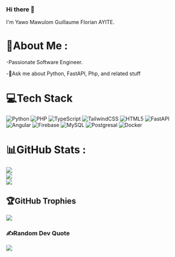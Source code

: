 ### Hi there 👋

I'm Yawo Mawulom Guillaume Florian AYITE.


# 💫About Me :
-Passionate Software Engineer.

-💬Ask me about Python, FastAPI, Php,  and related stuff



# 💻Tech Stack
![Python](https://img.shields.io/badge/python-3670A0?style=for-the-badge&logo=python&logoColor=ffdd54)  ![PHP](https://img.shields.io/badge/php-%23777BB4.svg?style=for-the-badge&logo=php&logoColor=white) ![TypeScript](https://img.shields.io/badge/typescript-%23007ACC.svg?style=for-the-badge&logo=typescript&logoColor=white) ![TailwindCSS](https://img.shields.io/badge/tailwindcss-%23ED8B00.svg?style=for-the-badge&logo=tailwindcss&logoColor=white) ![HTML5](https://img.shields.io/badge/html5-%23E34F26.svg?style=for-the-badge&logo=html5&logoColor=white) ![FastAPI](https://img.shields.io/badge/fastapi-%230167ff.svg?style=for-the-badge&logo=fastapi&logoColor=white) ![Angular](https://img.shields.io/badge/angular-%230175C2.svg?style=for-the-badge&logo=angular&logoColor=red) ![Firebase](https://img.shields.io/badge/firebase-%23039BE5.svg?style=for-the-badge&logo=firebase)  ![MySQL](https://img.shields.io/badge/mysql-%2300f.svg?style=for-the-badge&logo=mysql&logoColor=white) ![Postgresal](https://img.shields.io/badge/postgresql-%23316192.svg?style=for-the-badge&logo=postgresql&logoColor=white)  ![Docker](https://img.shields.io/badge/docker-%230db7ed.svg?style=for-the-badge&logo=docker&logoColor=white) 


# 📊GitHub Stats :
![](https://github-readme-stats.vercel.app/api?username=yawoayite&theme=dark&hide_border=false&include_all_commits=false&count_private=true)<br/>
![](https://github-readme-streak-stats.herokuapp.com/?user=yawoayite&theme=dark&hide_border=false)<br/>
![](https://github-readme-stats.vercel.app/api/top-langs/?username=yawoayite&theme=dark&hide_border=false&include_all_commits=true&count_private=true&layout=compact)

## 🏆GitHub Trophies
![](https://github-profile-trophy.vercel.app/?username=yawoayite&theme=radical&no-frame=true&no-bg=false&margin-w=4)

### ✍️Random Dev Quote
![](https://quotes-github-readme.vercel.app/api?type=horizontal&theme=dark)


<!-- Proudly created with GPRM ( https://gprm.itsvg.in ) -->
  
